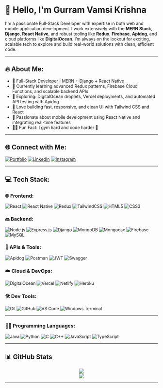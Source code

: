 # 👋 Hello, I'm Gurram Vamsi Krishna

I'm a passionate Full-Stack Developer with expertise in both web and mobile application development. I work extensively with the **MERN Stack**, **Django**, **React Native**, and robust tooling like **Redux**, **Firebase**, **Apidog**, and cloud platforms like **DigitalOcean**. I’m always on the lookout for exciting, scalable tech to explore and build real-world solutions with clean, efficient code.

---

## 🔥 About Me:

- 💼 Full-Stack Developer | MERN + Django + React Native
- 🌱 Currently learning advanced Redux patterns, Firebase Cloud Functions, and scalable backend APIs
- 🚀 Exploring: DigitalOcean droplets, Vercel deployments, and automated API testing with Apidog
- 🧠 Love building fast, responsive, and clean UI with Tailwind CSS and React
- 📱 Passionate about mobile development using React Native and integrating real-time features
- 🏋️‍♂️ Fun Fact: I gym hard and code harder 💪

---

## 🌐 Connect with Me:

[![Portfolio](https://img.shields.io/badge/My%20Portfolio-purple?style=for-the-badge)](https://gurramvamsikrishna-1.web.app/)
[![LinkedIn](https://img.shields.io/badge/LinkedIn-blue?style=for-the-badge&logo=linkedin&logoColor=white)](https://www.linkedin.com/in/gurram-vamsi-krishna/)
[![Instagram](https://img.shields.io/badge/Instagram-E4405F?style=for-the-badge&logo=instagram&logoColor=white)](https://www.instagram.com/ig_hiccup/)

---

## 💻 Tech Stack:

### 🌐 Frontend:
![React](https://img.shields.io/badge/React-20232A?style=for-the-badge&logo=react&logoColor=61DAFB)
![React Native](https://img.shields.io/badge/React%20Native-20232A?style=for-the-badge&logo=react&logoColor=61DAFB)
![Redux](https://img.shields.io/badge/Redux-764ABC?style=for-the-badge&logo=redux&logoColor=white)
![TailwindCSS](https://img.shields.io/badge/Tailwind_CSS-38B2AC?style=for-the-badge&logo=tailwind-css&logoColor=white)
![HTML5](https://img.shields.io/badge/HTML5-E34F26?style=for-the-badge&logo=html5&logoColor=white)
![CSS3](https://img.shields.io/badge/CSS3-1572B6?style=for-the-badge&logo=css3&logoColor=white)

### 🔙 Backend:
![Node.js](https://img.shields.io/badge/Node.js-339933?style=for-the-badge&logo=node.js&logoColor=white)
![Express.js](https://img.shields.io/badge/Express.js-000000?style=for-the-badge&logo=express&logoColor=white)
![Django](https://img.shields.io/badge/Django-092E20?style=for-the-badge&logo=django&logoColor=white)
![MongoDB](https://img.shields.io/badge/MongoDB-4EA94B?style=for-the-badge&logo=mongodb&logoColor=white)
![Mongoose](https://img.shields.io/badge/Mongoose-880000?style=for-the-badge&logo=mongoose&logoColor=white)
![Firebase](https://img.shields.io/badge/Firebase-FFCA28?style=for-the-badge&logo=firebase&logoColor=black)
![MySQL](https://img.shields.io/badge/MySQL-00758F?style=for-the-badge&logo=mysql&logoColor=white)

### 🧪 APIs & Tools:
![Apidog](https://img.shields.io/badge/Apidog-FB4F14?style=for-the-badge&logo=apidog&logoColor=white)
![Postman](https://img.shields.io/badge/Postman-F76935?style=for-the-badge&logo=postman&logoColor=white)
![JWT](https://img.shields.io/badge/JWT-000000?style=for-the-badge&logo=jsonwebtokens&logoColor=white)
![Swagger](https://img.shields.io/badge/Swagger-85EA2D?style=for-the-badge&logo=swagger&logoColor=black)

### ☁️ Cloud & DevOps:
![DigitalOcean](https://img.shields.io/badge/DigitalOcean-0080FF?style=for-the-badge&logo=digitalocean&logoColor=white)
![Vercel](https://img.shields.io/badge/Vercel-000000?style=for-the-badge&logo=vercel&logoColor=white)
![Netlify](https://img.shields.io/badge/Netlify-00C7B7?style=for-the-badge&logo=netlify&logoColor=white)
![Heroku](https://img.shields.io/badge/Heroku-430098?style=for-the-badge&logo=heroku&logoColor=white)

### 🛠️ Dev Tools:
![Git](https://img.shields.io/badge/Git-F05032?style=for-the-badge&logo=git&logoColor=white)
![GitHub](https://img.shields.io/badge/GitHub-181717?style=for-the-badge&logo=github&logoColor=white)
![VS Code](https://img.shields.io/badge/VS_Code-007ACC?style=for-the-badge&logo=visual-studio-code&logoColor=white)
![Windows Terminal](https://img.shields.io/badge/Windows_Terminal-4D4D4D?style=for-the-badge&logo=windows-terminal&logoColor=white)

---
### 🧑‍💻 Programming Languages:
![Java](https://img.shields.io/badge/Java-ED8B00?style=for-the-badge&logo=java&logoColor=white)
![Python](https://img.shields.io/badge/Python-3776AB?style=for-the-badge&logo=python&logoColor=white)
![C](https://img.shields.io/badge/C-00599C?style=for-the-badge&logo=c&logoColor=white)
![C++](https://img.shields.io/badge/C++-00599C?style=for-the-badge&logo=c%2B%2B&logoColor=white)
![JavaScript](https://img.shields.io/badge/JavaScript-F7DF1E?style=for-the-badge&logo=javascript&logoColor=black)
![TypeScript](https://img.shields.io/badge/TypeScript-3178C6?style=for-the-badge&logo=typescript&logoColor=white)

---

## 📊 GitHub Stats

<p align="center">
  <img src="https://github-readme-stats.vercel.app/api?username=VamsiKrishnaGurram&show_icons=true&theme=radical" />
  <br/>
  <img src="https://github-readme-streak-stats.herokuapp.com/?user=your-username&theme=radical" />
</p>

---

